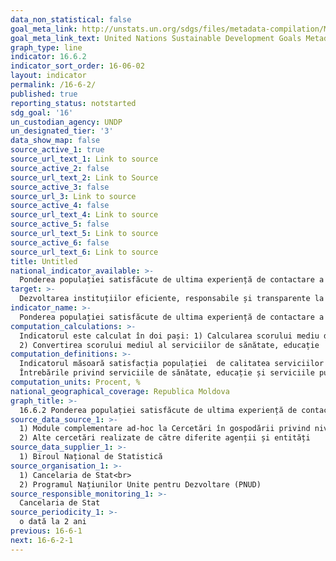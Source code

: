 ```yaml
---
data_non_statistical: false
goal_meta_link: http://unstats.un.org/sdgs/files/metadata-compilation/Metadata-Goal-16.pdf
goal_meta_link_text: United Nations Sustainable Development Goals Metadata (pdf 1361kB)
graph_type: line
indicator: 16.6.2
indicator_sort_order: 16-06-02
layout: indicator
permalink: /16-6-2/
published: true
reporting_status: notstarted
sdg_goal: '16'
un_custodian_agency: UNDP
un_designated_tier: '3'
data_show_map: false
source_active_1: true
source_url_text_1: Link to source
source_active_2: false
source_url_text_2: Link to Source
source_active_3: false
source_url_3: Link to source
source_active_4: false
source_url_text_4: Link to source
source_active_5: false
source_url_text_5: Link to source
source_active_6: false
source_url_text_6: Link to source
title: Untitled
national_indicator_available: >-
  Ponderea populației satisfăcute de ultima experiență de contactare a serviciilor publice
target: >-
  Dezvoltarea instituțiilor eficiente, responsabile și transparente la toate nivelurile
indicator_name: >-
  Ponderea populației satisfăcute de ultima experiență de contactare a serviciilor publice
computation_calculations: >-
  Indicatorul este calculat în doi pași: 1) Calcularea scorului mediu de satisfacție pentru serviciile de sănătate, educație și serviciile publice conform a cinci „criterii”, sau standarde, care sunt specificate mai jos în cadrul definiției acestui indicator;<br> 
  2) Convertirea scorului mediul al serviciilor de sănătate, educație  și serviciilor publice în procente
computation_definitions: >-
  Indicatorul măsoară satisfacția populației  de calitatea serviciilor publice, bazată pe ultima experiență de accesare a acestora (ultimele 12 luni), în următoarele trei domenii: a) sănătate; b) educație și c) servicii publice, denumite conform metadatelor globale ca „servicii administrative”. Indicatorul este  bazat pe cercetare, care reflectă percepțiile generale ale cetățenilor în vârstă de 18 ani + bazate pe experiențe cu privire la măsura disponibilității și a calității serviciilor care au fost efectiv acordate participanților la cercetare. Respondenții sunt rugați să relateze asupra ultimei experiențe cu fiecare serviciu și dea o apreciere pe marginea celor cinci „criterii”, sau standarde pentru un serviciul anumit: (1) accesul, (2) accesibilitatea, (3) calitatea facilităților, (4) tratamentul egal, (5) atitudinea personalului medical (amabilitate și tratare), calitatea predării personalului didactic, promptitudinea acordării serviciilor publice.  Ultimă întrebare fiind adresată respondenților despre gradul lor general de satisfacție pentru fiecare dintre servicii.<br> 
  Întrebările privind serviciile de sănătate, educație și serviciile publice pot fi introduse în cercetările existente, folosind elementele suplimentare din aceste cercetări demografice pentru dezagregarea în ulterioară a rezultatelor. Această metodă de „complementare modulară” permite, de asemenea, încrucișarea nivelurilor de satisfacție cu alte variabile socio-economice aflate în cercetarea mai largă, cum ar fi starea de sănătate a respondentului. Aceasta permite o analiză mai cuprinzătoare a disparităților în furnizarea serviciilor și ajută la identificarea factorilor specifici care influențează nivelul de satisfacție.
computation_units: Procent, %
national_geographical_coverage: Republica Moldova
graph_title: >-
  16.6.2 Ponderea populației satisfăcute de ultima experiență de contactare a serviciilor publice
source_data_source_1: >-
  1) Module complementare ad-hoc la Cercetări în gospodării privind nivelul de trai (de tipul CBGC)<br> 
  2) Alte cercetări realizate de către diferite agenții și entități
source_data_supplier_1: >-
  1) Biroul Național de Statistică
source_organisation_1: >-
  1) Cancelaria de Stat<br> 
  2) Programul Națiunilor Unite pentru Dezvoltare (PNUD)
source_responsible_monitoring_1: >-
  Cancelaria de Stat
source_periodicity_1: >-
  o dată la 2 ani
previous: 16-6-1
next: 16-6-2-1
---
```

